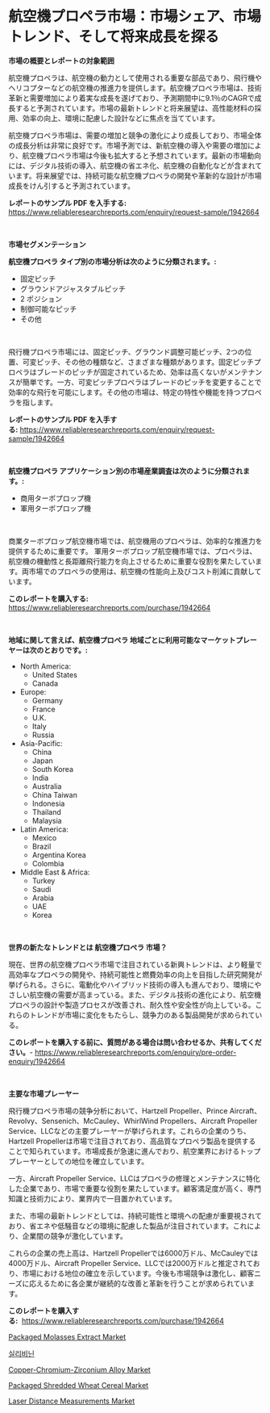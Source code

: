 <p><h1>航空機プロペラ市場：市場シェア、市場トレンド、そして将来成長を探る</h1></p><p><strong>市場の概要とレポートの対象範囲</strong></p>
<p><p>航空機プロペラは、航空機の動力として使用される重要な部品であり、飛行機やヘリコプターなどの航空機の推進力を提供します。航空機プロペラ市場は、技術革新と需要増加により着実な成長を遂げており、予測期間中に9.1％のCAGRで成長すると予測されています。市場の最新トレンドと将来展望は、高性能材料の採用、効率の向上、環境に配慮した設計などに焦点を当てています。</p><p>航空機プロペラ市場は、需要の増加と競争の激化により成長しており、市場全体の成長分析は非常に良好です。市場予測では、新航空機の導入や需要の増加により、航空機プロペラ市場は今後も拡大すると予想されています。最新の市場動向には、デジタル技術の導入、航空機の省エネ化、航空機の自動化などが含まれています。将来展望では、持続可能な航空機プロペラの開発や革新的な設計が市場成長をけん引すると予測されています。</p></p>
<p><strong>レポートのサンプル PDF を入手する:</strong> <a href="https://www.reliableresearchreports.com/enquiry/request-sample/1942664">https://www.reliableresearchreports.com/enquiry/request-sample/1942664</a></p>
<p>&nbsp;</p>
<p><strong>市場セグメンテーション</strong></p>
<p><strong>航空機プロペラ タイプ別の市場分析は次のように分類されます。:</strong></p>
<p><ul><li>固定ピッチ</li><li>グラウンドアジャスタブルピッチ</li><li>2 ポジション</li><li>制御可能なピッチ</li><li>その他</li></ul></p>
<p>&nbsp;</p>
<p><p>飛行機プロペラ市場には、固定ピッチ、グラウンド調整可能ピッチ、2つの位置、可変ピッチ、その他の種類など、さまざまな種類があります。固定ピッチプロペラはブレードのピッチが固定されているため、効率は高くないがメンテナンスが簡単です。一方、可変ピッチプロペラはブレードのピッチを変更することで効率的な飛行を可能にします。その他の市場は、特定の特性や機能を持つプロペラを指します。</p></p>
<p><strong>レポートのサンプル PDF を入手する:</strong>&nbsp;<a href="https://www.reliableresearchreports.com/enquiry/request-sample/1942664">https://www.reliableresearchreports.com/enquiry/request-sample/1942664</a></p>
<p>&nbsp;</p>
<p><strong> 航空機プロペラ アプリケーション別の市場産業調査は次のように分類されます。:</strong></p>
<p><ul><li>商用ターボプロップ機</li><li>軍用ターボプロップ機</li></ul></p>
<p>&nbsp;</p>
<p><p>商業ターボプロップ航空機市場では、航空機用のプロペラは、効率的な推進力を提供するために重要です。 軍用ターボプロップ航空機市場では、プロペラは、航空機の機動性と長距離飛行能力を向上させるために重要な役割を果たしています。両市場でのプロペラの使用は、航空機の性能向上及びコスト削減に貢献しています。</p></p>
<p><strong>このレポートを購入する:</strong>&nbsp; <a href="https://www.reliableresearchreports.com/purchase/1942664">https://www.reliableresearchreports.com/purchase/1942664</a></p>
<p>&nbsp;</p>
<p><strong>地域に関して言えば、航空機プロペラ 地域ごとに利用可能なマーケットプレーヤーは次のとおりです。:</strong></p>
<p><ul>
    <li>
        North America:
        <ul>
            <li>United States</li>
            <li>Canada</li>
        </ul>
    </li>
    <li>
        Europe:
        <ul>
            <li>Germany</li>
            <li>France</li>
            <li>U.K.</li>
            <li>Italy</li>
            <li>Russia</li>
        </ul>
    </li>
    <li>
        Asia-Pacific:
        <ul>
            <li>China</li>
            <li>Japan</li>
            <li>South Korea</li>
            <li>India</li>
            <li>Australia</li>
            <li>China Taiwan</li>
            <li>Indonesia</li>
            <li>Thailand</li>
            <li>Malaysia</li>
        </ul>
    </li>
    <li>
        Latin America:
        <ul>
            <li>Mexico</li>
            <li>Brazil</li>
            <li>Argentina Korea</li>
            <li>Colombia</li>
        </ul>
    </li>
    <li>
        Middle East & Africa:
        <ul>
            <li>Turkey</li>
            <li>Saudi</li>
            <li>Arabia</li>
            <li>UAE</li>
            <li>Korea</li>
        </ul>
    </li>
    </ul></p>
<p>&nbsp;</p>
<p><strong>世界の新たなトレンドとは 航空機プロペラ 市場？</strong></p>
<p><p>現在、世界の航空機プロペラ市場で注目されている新興トレンドは、より軽量で高効率なプロペラの開発や、持続可能性と燃費効率の向上を目指した研究開発が挙げられる。さらに、電動化やハイブリッド技術の導入も進んでおり、環境にやさしい航空機の需要が高まっている。また、デジタル技術の進化により、航空機プロペラの設計や製造プロセスが改善され、耐久性や安全性が向上している。これらのトレンドが市場に変化をもたらし、競争力のある製品開発が求められている。</p></p>
<p><strong>このレポートを購入する前に、質問がある場合は問い合わせるか、共有してください。</strong>- <a href="https://www.reliableresearchreports.com/enquiry/pre-order-enquiry/1942664">https://www.reliableresearchreports.com/enquiry/pre-order-enquiry/1942664</a></p>
<p>&nbsp;</p>
<p><strong>主要な市場プレーヤー</strong></p>
<p><p>飛行機プロペラ市場の競争分析において、Hartzell Propeller、Prince Aircraft、Revolvy、Sensenich、McCauley、WhirlWind Propellers、Aircraft Propeller Service、LLCなどの主要プレーヤーが挙げられます。これらの企業のうち、Hartzell Propellerは市場で注目されており、高品質なプロペラ製品を提供することで知られています。市場成長が急速に進んでおり、航空業界におけるトッププレーヤーとしての地位を確立しています。</p><p>一方、Aircraft Propeller Service、LLCはプロペラの修理とメンテナンスに特化した企業であり、市場で重要な役割を果たしています。顧客満足度が高く、専門知識と技術力により、業界内で一目置かれています。</p><p>また、市場の最新トレンドとしては、持続可能性と環境への配慮が重要視されており、省エネや低騒音などの環境に配慮した製品が注目されています。これにより、企業間の競争が激化しています。</p><p>これらの企業の売上高は、Hartzell Propellerでは6000万ドル、McCauleyでは4000万ドル、Aircraft Propeller Service、LLCでは2000万ドルと推定されており、市場における地位の確立を示しています。今後も市場競争は激化し、顧客ニーズに応えるために各企業が継続的な改善と革新を行うことが求められています。</p></p>
<p><strong>このレポートを購入する:</strong>&nbsp;&nbsp;<a href="https://www.reliableresearchreports.com/purchase/1942664">https://www.reliableresearchreports.com/purchase/1942664</a></p>
<p><p><a href="https://view.publitas.com/reportprime-1/packaged-molasses-extract-market-research-report-unlocks-analysis-on-the-market-financial-status-market-size-and-market-revenue-upto-2031/">Packaged Molasses Extract Market</a></p><p><a href="https://github.com/vs019sa3m8x/Market-Research-Report-List-1/blob/main/9853004190719.md">실리비닌</a></p><p><a href="https://sudsy-motorcycle-bbc.notion.site/Copper-Chromium-Zirconium-Alloy-Market-Size-Growth-and-Forecast-from-2024-2031-091b078148254d9bb8eb94b42323a17e">Copper-Chromium-Zirconium Alloy Market</a></p><p><a href="https://view.publitas.com/reportprime-1/packaged-shredded-wheat-cereal-market-with-the-goal-of-estimating-the-market-size-and-future-growth-potential-of-various-market-segments-based-on-component-applications-end-user-and-region/">Packaged Shredded Wheat Cereal Market</a></p><p><a href="https://issuu.com/reportprime-2/docs/laser-distance-measurements-market-size-2030.pptx">Laser Distance Measurements Market</a></p></p>
